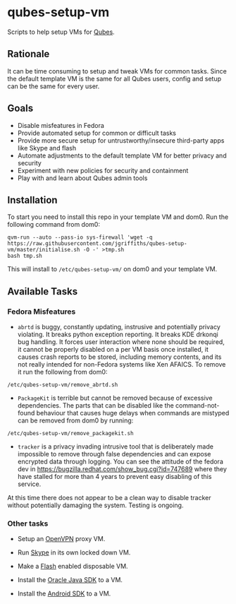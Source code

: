 # qubes-setup-vm

Scripts to help setup VMs for [Qubes](https://www.qubes-os.org).


## Rationale

It can be time consuming to setup and tweak VMs for common tasks. Since the
default template VM is the same for all Qubes users, config and setup can
be the same for every user.


## Goals

- Disable misfeatures in Fedora
- Provide automated setup for common or difficult tasks
- Provide more secure setup for untrustworthy/insecure third-party
  apps like Skype and flash
- Automate adjustments to the default template VM for better
  privacy and security
- Experiment with new policies for security and containment
- Play with and learn about Qubes admin tools


## Installation

To start you need to install this repo in your template VM and dom0. Run the
following command from dom0:

```
qvm-run --auto --pass-io sys-firewall 'wget -q https://raw.githubusercontent.com/jgriffiths/qubes-setup-vm/master/initialise.sh -O -' >tmp.sh
bash tmp.sh
```

This will install to `/etc/qubes-setup-vm/` on dom0 and your template VM.


## Available Tasks

### Fedora Misfeatures

- `abrtd` is buggy, constantly updating, instrusive and potentially privacy
violating. It breaks python exception reporting. It breaks KDE drkonqi bug
handling. It forces user interaction where none should be required, it
cannot be properly disabled on a per VM basis once installed, it causes crash
reports to be stored, including memory contents, and its not really intended
for non-Fedora systems like Xen AFAICS. To remove it run the following from
dom0:
```
/etc/qubes-setup-vm/remove_abrtd.sh
```

- `PackageKit` is terrible but cannot be removed because of excessive
dependencies. The parts that can be disabled like the command-not-found
behaviour that causes huge delays when commands are mistyped can be removed
from dom0 by running:
```
/etc/qubes-setup-vm/remove_packagekit.sh
```

- `tracker` is a privacy invading intrusive tool that is deliberately made
impossible to remove through false dependencies and can expose encrypted
data through logging. You can see the attitude of the fedora dev in
https://bugzilla.redhat.com/show_bug.cgi?id=747689 where they have stalled
for more than 4 years to prevent easy disabling of this service.

At this time there does not appear to be a clean way to disable tracker
without potentially damaging the system. Testing is ongoing.


### Other tasks

- Setup an [OpenVPN](./vpn/README.md) proxy VM.

- Run [Skype](./skype/README.md) in its own locked down VM.

- Make a [Flash](./flash/README.md) enabled disposable VM.

- Install the [Oracle Java SDK](./oracle_jdk/README.md) to a VM.

- Install the [Android SDK](./android_sdk/README.md) to a VM.
